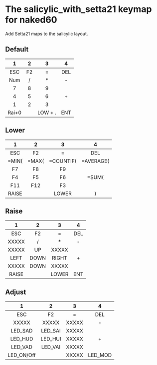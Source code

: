 # The salicylic_with_setta21 keymap for naked60

Add Setta21 maps to the salicylic layout.

## Default
|  1   |  2   |  3   |  4   |
|:----:|:----:|:----:|:----:|
|   ESC|    F2|     =|   DEL|
|   Num|     /|     *|     -|
|     7|     8|     9|      |
|     4|     5|     6|     +|
|     1|     2|     3|      |
| Rai+0|      | LOW + .|   ENT|

## Lower
|  1   |  2   |  3   |  4   |
|:----:|:----:|:----:|:----:|
|   ESC|    F2|     =|   DEL|
| =MIN(| =MAX(|=COUNTIF(|=AVERAGE(|
|    F7|    F8|    F9|      |
|    F4|    F5|    F6| =SUM(|
|   F11|   F12|    F3|      |
| RAISE|      | LOWER|     )|

## Raise
|  1   |  2   |  3   |  4   |
|:----:|:----:|:----:|:----:|
|   ESC|    F2|     =|   DEL|
| XXXXX|     /|     *|     -|
| XXXXX|    UP| XXXXX|      |
|  LEFT|  DOWN| RIGHT|     +|
| XXXXX|  DOWN| XXXXX|      |
| RAISE|      | LOWER|   ENT|

## Adjust
|  1   |  2   |  3   |  4   |
|:----:|:----:|:----:|:----:|
|   ESC|    F2|     =|   DEL|
| XXXXX| XXXXX| XXXXX|     -|
|LED_SAD|LED_SAI| XXXXX|      |
|LED_HUD|LED_HUI| XXXXX|     +|
|LED_VAD|LED_VAI| XXXXX|      |
|LED_ON/Off|      | XXXXX|LED_MOD|

